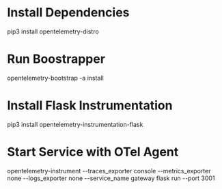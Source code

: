 # Install Dependencies
pip3 install opentelemetry-distro

# Run Boostrapper
opentelemetry-bootstrap -a install

# Install Flask Instrumentation
pip3 install opentelemetry-instrumentation-flask

# Start Service with OTel Agent
opentelemetry-instrument --traces_exporter console --metrics_exporter none --logs_exporter none --service_name gateway flask run --port 3001